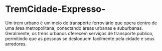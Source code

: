 # TremCidade-Expresso-
Um trem urbano é um meio de transporte ferroviário que opera dentro de uma área metropolitana, conectando áreas urbanas e suburbanas. Geralmente, os trens urbanos oferecem serviços de transporte público, permitindo que as pessoas se desloquem facilmente pela cidade e seus arredores.
